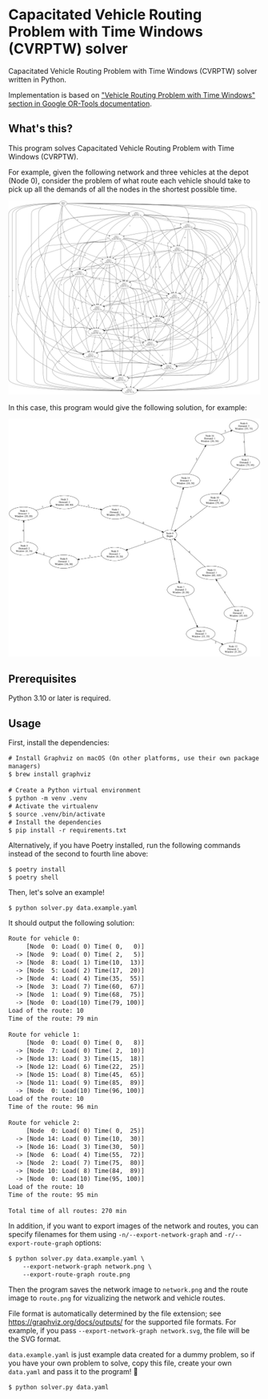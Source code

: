 # Capacitated Vehicle Routing Problem with Time Windows (CVRPTW) solver

Capacitated Vehicle Routing Problem with Time Windows (CVRPTW) solver written in Python.

Implementation is based on
["Vehicle Routing Problem with Time Windows" section in Google OR-Tools documentation](https://developers.google.com/optimization/routing/cvrptw).


## What's this?

This program solves Capacitated Vehicle Routing Problem with Time Windows (CVRPTW).

For example, given the following network and three vehicles at the depot (Node 0),
consider the problem of what route each vehicle should take to pick up all the demands
of all the nodes in the shortest possible time.

![network](docs/network.svg)

In this case, this program would give the following solution, for example:

![route](docs/route.svg)


## Prerequisites

Python 3.10 or later is required.


## Usage

First, install the dependencies:

```shell
# Install Graphviz on macOS (On other platforms, use their own package managers)
$ brew install graphviz

# Create a Python virtual environment
$ python -m venv .venv
# Activate the virtualenv
$ source .venv/bin/activate
# Install the dependencies
$ pip install -r requirements.txt
```

Alternatively, if you have Poetry installed, run the following commands instead of the
second to fourth line above:

```shell
$ poetry install
$ poetry shell
```

Then, let's solve an example!

```shell
$ python solver.py data.example.yaml
```

It should output the following solution:

```
Route for vehicle 0:
     [Node  0: Load( 0) Time( 0,   0)]
  -> [Node  9: Load( 0) Time( 2,   5)]
  -> [Node  8: Load( 1) Time(10,  13)]
  -> [Node  5: Load( 2) Time(17,  20)]
  -> [Node  4: Load( 4) Time(35,  55)]
  -> [Node  3: Load( 7) Time(60,  67)]
  -> [Node  1: Load( 9) Time(68,  75)]
  -> [Node  0: Load(10) Time(79, 100)]
Load of the route: 10
Time of the route: 79 min

Route for vehicle 1:
     [Node  0: Load( 0) Time( 0,   8)]
  -> [Node  7: Load( 0) Time( 2,  10)]
  -> [Node 13: Load( 3) Time(15,  18)]
  -> [Node 12: Load( 6) Time(22,  25)]
  -> [Node 15: Load( 8) Time(45,  65)]
  -> [Node 11: Load( 9) Time(85,  89)]
  -> [Node  0: Load(10) Time(96, 100)]
Load of the route: 10
Time of the route: 96 min

Route for vehicle 2:
     [Node  0: Load( 0) Time( 0,  25)]
  -> [Node 14: Load( 0) Time(10,  30)]
  -> [Node 16: Load( 3) Time(30,  50)]
  -> [Node  6: Load( 4) Time(55,  72)]
  -> [Node  2: Load( 7) Time(75,  80)]
  -> [Node 10: Load( 8) Time(84,  89)]
  -> [Node  0: Load(10) Time(95, 100)]
Load of the route: 10
Time of the route: 95 min

Total time of all routes: 270 min
```

In addition, if you want to export images of the network and routes, you can specify
filenames for them using `-n/--export-network-graph` and `-r/--export-route-graph`
options:

```shell
$ python solver.py data.example.yaml \
    --export-network-graph network.png \
    --export-route-graph route.png
```

Then the program saves the network image to `network.png` and the route image to
`route.png` for vizualizing the network and vehicle routes.

File format is automatically determined by the file extension;
see https://graphviz.org/docs/outputs/ for the supported file formats.
For example, if you pass `--export-network-graph network.svg`,
the file will be the SVG format.

`data.example.yaml` is just example data created for a dummy problem,
so if you have your own problem to solve, copy this file, create your own `data.yaml`
and pass it to the program! 💪

```shell
$ python solver.py data.yaml
```

